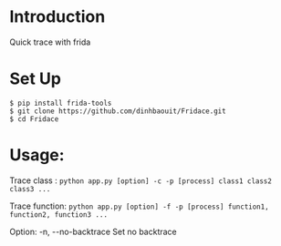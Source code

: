 # Introduction

Quick trace with frida

# Set Up

```
$ pip install frida-tools
$ git clone https://github.com/dinhbaouit/Fridace.git
$ cd Fridace
```

# Usage: 

Trace class   : ```python app.py [option] -c -p [process] class1 class2 class3 ...```

Trace function: ```python app.py [option] -f -p [process] function1, function2, function3 ...```

Option:
	-n,    --no-backtrace      Set no backtrace

